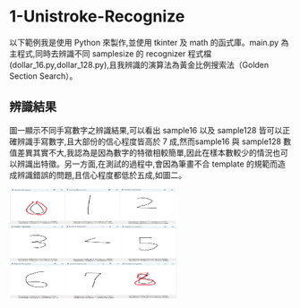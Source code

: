 # 1-Unistroke-Recognize
以下範例我是使用 Python 來製作,並使用 tkinter 及 math 的函式庫。main.py 為主程式,同時去辨識不同 samplesize 的 recognizer 程式檔(dollar_16.py,dollar_128.py),且我辨識的演算法為黃金比例搜索法（Golden Section Search）。

## 辨識結果
圖一顯示不同手寫數字之辨識結果,可以看出 sample16 以及 sample128 皆可以正確辨識手寫數字,且大部份的信心程度皆高於 7 成,然而sample16 與 sample128 數值差異其實不大,我認為是因為數字的特徵相較簡單,因此在樣本數較少的情況也可以辨識出特徵。另一方面,在測試的過程中,會因為筆畫不合 template 的規範而造成辨識錯誤的問題,且信心程度都低於五成,如圖二。

<img src="./image/img_1.png" alt="Demo" width="300" height="200"/>


